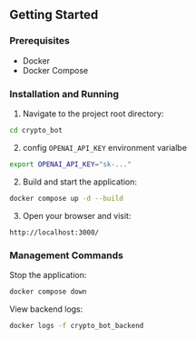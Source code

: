 ## Getting Started

### Prerequisites

- Docker
- Docker Compose

### Installation and Running

1. Navigate to the project root directory:
```bash
cd crypto_bot
```

2. config `OPENAI_API_KEY` environment varialbe
```bash
export OPENAI_API_KEY="sk-..."
```

2. Build and start the application:
```bash
docker compose up -d --build
```

3. Open your browser and visit:
```
http://localhost:3000/
```

### Management Commands

Stop the application:
```bash
docker compose down
```

View backend logs:
```bash
docker logs -f crypto_bot_backend
```
